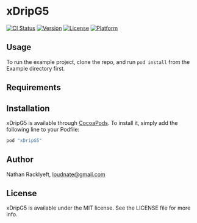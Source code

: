 # xDripG5

[![CI Status](http://img.shields.io/travis/loudnate/xDripG5.svg?style=flat)](https://travis-ci.org/loudnate/xDripG5)
[![Version](https://img.shields.io/cocoapods/v/xDripG5.svg?style=flat)](http://cocoapods.org/pods/xDripG5)
[![License](https://img.shields.io/cocoapods/l/xDripG5.svg?style=flat)](http://cocoapods.org/pods/xDripG5)
[![Platform](https://img.shields.io/cocoapods/p/xDripG5.svg?style=flat)](http://cocoapods.org/pods/xDripG5)

## Usage

To run the example project, clone the repo, and run `pod install` from the Example directory first.

## Requirements

## Installation

xDripG5 is available through [CocoaPods](http://cocoapods.org). To install
it, simply add the following line to your Podfile:

```ruby
pod "xDripG5"
```

## Author

Nathan Racklyeft, loudnate@gmail.com

## License

xDripG5 is available under the MIT license. See the LICENSE file for more info.
